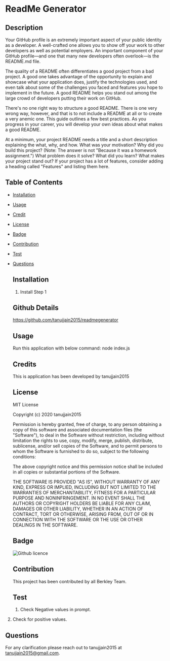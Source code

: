 # ReadMe Generator

  

  ## Description
  
  Your GitHub profile is an extremely important aspect of your public identity as a developer. A well-crafted one allows you to show off your work to other developers as well as potential employers. An important component of your GitHub profile—and one that many new developers often overlook—is the README.md file.

The quality of a README often differentiates a good project from a bad project. A good one takes advantage of the opportunity to explain and showcase what your application does, justify the technologies used, and even talk about some of the challenges you faced and features you hope to implement in the future. A good README helps you stand out among the large crowd of developers putting their work on GitHub.

There's no one right way to structure a good README. There is one very wrong way, however, and that is to not include a README at all or to create a very anemic one. This guide outlines a few best practices. As you progress in your career, you will develop your own ideas about what makes a good README.

At a minimum, your project README needs a title and a short description explaining the what, why, and how. What was your motivation? Why did you build this project? (Note: The answer is not "Because it was a homework assignment.") What problem does it solve? What did you learn? What makes your project stand out? If your project has a lot of features, consider adding a heading called "Features" and listing them here.

  

  
   ## Table of Contents

* [Installation](#Installation)

* [Usage](#Usage)

* [Credit](#Credits)

* [License](#License)

* [Badge](#Badge)

* [Contribution](#Contribution)

* [Test](#Test)

* [Questions](#Questions)

  

  ## Installation

   1. Install Step 1

  
  

  ## Github Details

  https://github.com/tanujjain2015/readmegenerator
  
  
  
  ## Usage

   Run this application with below command: 
node index.js

  
  

  ## Credits

   This is application has been developed by tanujjain2015

  
  

  ## License

    MIT License

    Copyright (c) 2020 tanujjain2015

    Permission is hereby granted, free of charge, to any person obtaining a copy
    of this software and associated documentation files (the "Software"), to deal
    in the Software without restriction, including without limitation the rights
    to use, copy, modify, merge, publish, distribute, sublicense, and/or sell
    copies of the Software, and to permit persons to whom the Software is
    furnished to do so, subject to the following conditions:

    The above copyright notice and this permission notice shall be included in all
    copies or substantial portions of the Software.

    THE SOFTWARE IS PROVIDED "AS IS", WITHOUT WARRANTY OF ANY KIND, EXPRESS OR
    IMPLIED, INCLUDING BUT NOT LIMITED TO THE WARRANTIES OF MERCHANTABILITY,
    FITNESS FOR A PARTICULAR PURPOSE AND NONINFRINGEMENT. IN NO EVENT SHALL THE
    AUTHORS OR COPYRIGHT HOLDERS BE LIABLE FOR ANY CLAIM, DAMAGES OR OTHER
    LIABILITY, WHETHER IN AN ACTION OF CONTRACT, TORT OR OTHERWISE, ARISING FROM,
    OUT OF OR IN CONNECTION WITH THE SOFTWARE OR THE USE OR OTHER DEALINGS IN THE
    SOFTWARE.
    

  ## Badge

  ![Github licence](http://img.shields.io/badge/license-mit-blue.svg)
   

  ## Contribution

   This project has been contributed by all Berkley Team.

  
  

  ## Test

   1.  Check Negative values in prompt. 
2.  Check for positive values.

  
  

  ## Questions

   For any clarification please reach out to tanujjain2015 at tanujjain2015@gmail.com.
  
  
